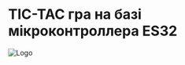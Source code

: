 
# TIC-TAC гра на базi мiкроконтроллера ES32

![Logo](http://github.com/Derda1806/TicToc_Arduino-den/commit)

